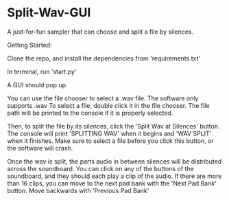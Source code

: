 # Split-Wav-GUI

A just-for-fun sampler that can choose and split a file by silences. 

Getting Started:

Clone the repo, and install the dependencies from 'requirements.txt'

In terminal, run 'start.py'

A GUI should pop up.

You can use the file chooser to select a .wav file. The software only supports .wav
To select a file, double click it in the file chooser. 
The file path will be printed to the console if it is properly selected.

Then, to split the file by its silences, click the 'Split Wav at Silences' button.
The console will print 'SPLITTING WAV' when it begins and 'WAV SPLIT' when it finishes.
Make sure to select a file before you click this button, or the software will crash.

Once the wav is split, the parts audio in between silences will be distributed across the soundboard.
You can click on any of the buttons of the soundboard, and they should each play a clip of the audio.
If there are more than 16 clips, you can move to the next pad bank with the 'Next Pad Bank' button.
Move backwards with 'Previous Pad Bank'




